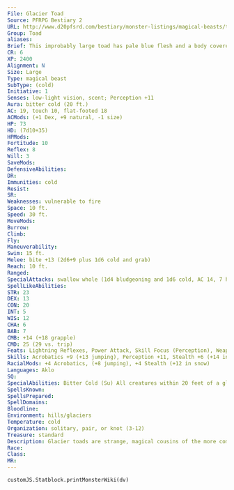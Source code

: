 ```yaml
---
File: Glacier Toad
Source: PFRPG Bestiary 2
URL: http://www.d20pfsrd.com/bestiary/monster-listings/magical-beasts/toad-glacier
Group: Toad
aliases: 
Brief: This improbably large toad has pale blue flesh and a body covered with jagged, icy growths.
CR: 6
XP: 2400
Alignment: N
Size: Large
Type: magical beast
SubType: (cold)
Initiative: 1
Senses: low-light vision, scent; Perception +11
Aura: bitter cold (20 ft.)
AC: 19, touch 10, flat-footed 18
ACMods: (+1 Dex, +9 natural, -1 size)
HP: 73
HD: (7d10+35)
HPMods: 
Fortitude: 10
Reflex: 8
Will: 3
SaveMods: 
DefensiveAbilities: 
DR: 
Immunities: cold
Resist: 
SR: 
Weaknesses: vulnerable to fire
Space: 10 ft.
Speed: 30 ft.
MoveMods: 
Burrow: 
Climb: 
Fly: 
Maneuverability: 
Swim: 15 ft.
Melee: bite +13 (2d6+9 plus 1d6 cold and grab)
Reach: 10 ft.
Ranged: 
SpecialAttacks: swallow whole (1d4 bludgeoning and 1d6 cold, AC 14, 7 hp)
SpellLikeAbilities: 
STR: 23
DEX: 13
CON: 20
INT: 5
WIS: 12
CHA: 6
BAB: 7
CMB: +14 (+18 grapple)
CMD: 25 (29 vs. trip)
Feats: Lightning Reflexes, Power Attack, Skill Focus (Perception), Weapon Focus (bite)
Skills: Acrobatics +9 (+13 jumping), Perception +11, Stealth +6 (+14 in snow), Swim +14
RacialMods: +4 Acrobatics, (+8 jumping), +4 Stealth (+12 in snow)
Languages: Aklo
SQ: 
SpecialAbilities: Bitter Cold (Su) All creatures within 20 feet of a glacier toad take 1d6 points of cold damage each round on the toad's turn.
SpellsKnown: 
SpellsPrepared: 
SpellDomains: 
Bloodline: 
Environment: hills/glaciers
Temperature: cold
Organization: solitary, pair, or knot (3-12)
Treasure: standard
Description: Glacier toads are strange, magical cousins of the more common giant toads. None can say for certain whether they were bred, or evolved from exposure to elemental energies. Glacier toads have no practical use for most treasure, but have a fondness for shiny objects like gems and glowing items.
Race: 
Class: 
MR: 
---
```

```dataviewjs
customJS.Statblock.printMonsterWiki(dv)
```

